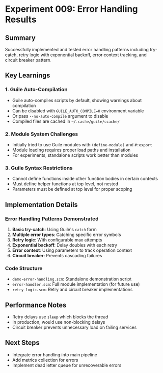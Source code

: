 # Experiment 009: Error Handling Results

## Summary
Successfully implemented and tested error handling patterns including try-catch, retry logic with exponential backoff, error context tracking, and circuit breaker pattern.

## Key Learnings

### 1. Guile Auto-Compilation
- Guile auto-compiles scripts by default, showing warnings about compilation
- Can be disabled with `GUILE_AUTO_COMPILE=0` environment variable
- Or pass `--no-auto-compile` argument to disable
- Compiled files are cached in `~/.cache/guile/ccache/`

### 2. Module System Challenges
- Initially tried to use Guile modules with `(define-module)` and `#:export`
- Module loading requires proper load paths and installation
- For experiments, standalone scripts work better than modules

### 3. Guile Syntax Restrictions
- Cannot define functions inside other function bodies in certain contexts
- Must define helper functions at top level, not nested
- Parameters must be defined at top level for proper scoping

## Implementation Details

### Error Handling Patterns Demonstrated
1. **Basic try-catch**: Using Guile's `catch` form
2. **Multiple error types**: Catching specific error symbols
3. **Retry logic**: With configurable max attempts
4. **Exponential backoff**: Delay doubles with each retry
5. **Error context**: Using parameters to track operation context
6. **Circuit breaker**: Prevents cascading failures

### Code Structure
- `demo-error-handling.scm`: Standalone demonstration script
- `error-handler.scm`: Full module implementation (for future use)
- `retry-logic.scm`: Retry and circuit breaker implementations

## Performance Notes
- Retry delays use `sleep` which blocks the thread
- In production, would use non-blocking delays
- Circuit breaker prevents unnecessary load on failing services

## Next Steps
- Integrate error handling into main pipeline
- Add metrics collection for errors
- Implement dead letter queue for unrecoverable errors